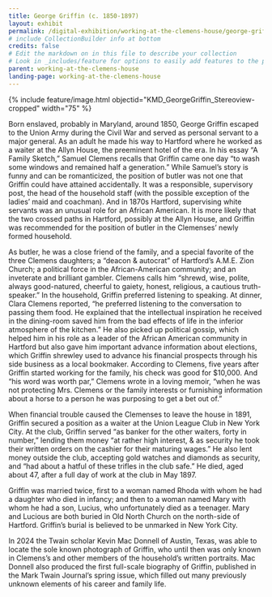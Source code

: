 ```yaml
---
title: George Griffin (c. 1850-1897)
layout: exhibit
permalink: /digital-exhibition/working-at-the-clemens-house/george-griffin.html
# include CollectionBuilder info at bottom
credits: false
# Edit the markdown on in this file to describe your collection
# Look in _includes/feature for options to easily add features to the page
parent: working-at-the-clemens-house
landing-page: working-at-the-clemens-house
---
```


{% include feature/image.html objectid="KMD_GeorgeGriffin_Stereoview-cropped" width="75" %}

Born enslaved, probably in Maryland, around 1850, George Griffin escaped to the Union Army during the Civil War and served as personal servant to a major general. As an adult he made his way to Hartford where he worked as a waiter at the Allyn House, the preeminent hotel of the era. In his essay “A Family Sketch,” Samuel Clemens recalls that Griffin came one day “to wash some windows and remained half a generation.” While Samuel’s story is funny and can be romanticized, the position of butler was not one that Griffin could have attained accidentally. It was a responsible, supervisory post, the head of the household staff (with the possible exception of the ladies’ maid and coachman). And in 1870s Hartford, supervising white servants was an unusual role for an African American. It is more likely that the two crossed paths in Hartford, possibly at the Allyn House, and Griffin was recommended for the position of butler in the Clemenses’ newly formed household. 

As butler, he was a close friend of the family, and a special favorite of the three Clemens daughters; a “deacon & autocrat” of Hartford’s A.M.E. Zion Church; a political force in the African-American community; and an inveterate and brilliant gambler. Clemens calls him “shrewd, wise, polite, always good-natured, cheerful to gaiety, honest, religious, a cautious truth-speaker.” 
In the household, Griffin preferred listening to speaking. At dinner, Clara Clemens reported, “he preferred listening to the conversation to passing them food. He explained that the intellectual inspiration he received in the dining-room saved him from the bad effects of life in the inferior atmosphere of the kitchen.” He also picked up political gossip, which helped him in his role as a leader of the African American community in Hartford but also gave him important advance information about elections, which Griffin shrewley used to advance his financial prospects through his side business as a local bookmaker. According to Clemens, five years after Griffin started working for the family, his check was good for $10,000.  And “his word was worth par,” Clemens wrote in a loving memoir, “when he was not protecting Mrs. Clemens or the family interests or furnishing information about a horse to a person he was purposing to get a bet out of.” 

When financial trouble caused the Clemenses to leave the house in 1891, Griffin secured a position as a waiter at the Union League Club in New York City. At the club, Griffin served “as banker for the other waiters, forty in number,” lending them money “at rather high interest, & as security he took their written orders on the cashier for their maturing wages.” He also lent money outside the club, accepting gold watches and diamonds as security, and “had about a hatful of these trifles in the club safe.” He died, aged about 47, after a full day of work at the club in May 1897.

Griffin was married twice, first to a woman named Rhoda with whom he had a daughter who died in infancy; and then to a woman named Mary with whom he had a son, Lucius, who unfortunately died as a teenager. Mary and Lucious are both buried in Old North Church on the north-side of Hartford. Griffin’s burial is believed to be unmarked in New York City. 

In 2024 the Twain scholar Kevin Mac Donnell of Austin, Texas, was able to locate the sole known photograph of Griffin, who until then was only known in Clemens’s and other members of the household’s written portraits. Mac Donnell also produced the first full-scale biography of Griffin, published in the Mark Twain Journal’s spring issue, which filled out many previously unknown elements of his career and family life. 
